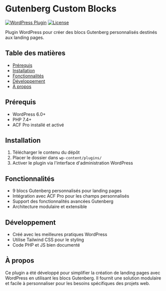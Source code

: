 # Gutenberg Custom Blocks

[![WordPress Plugin](https://img.shields.io/badge/WordPress-Plugin-blue.svg)]()
[![License](https://img.shields.io/badge/License-GPLv2-blue.svg)]()

Plugin WordPress pour créer des blocs Gutenberg personnalisés destinés aux landing pages.

## Table des matières

- [Prérequis](#prérequis)
- [Installation](#installation)
- [Fonctionnalités](#fonctionnalités)
- [Développement](#développement)
- [À propos](#à-propos)

## Prérequis

- WordPress 6.0+
- PHP 7.4+
- ACF Pro installé et activé

## Installation

1. Télécharger le contenu du dépôt
2. Placer le dossier dans `wp-content/plugins/`
3. Activer le plugin via l'interface d'administration WordPress

## Fonctionnalités

- 9 blocs Gutenberg personnalisés pour landing pages
- Intégration avec ACF Pro pour les champs personnalisés
- Support des fonctionnalités avancées Gutenberg
- Architecture modulaire et extensible

## Développement

- Créé avec les meilleures pratiques WordPress
- Utilise Tailwind CSS pour le styling
- Code PHP et JS bien documenté

## À propos

Ce plugin a été développé pour simplifier la création de landing pages avec WordPress en utilisant les blocs Gutenberg. Il fournit une solution modulaire et facile à personnaliser pour les besoins spécifiques des projets web.
